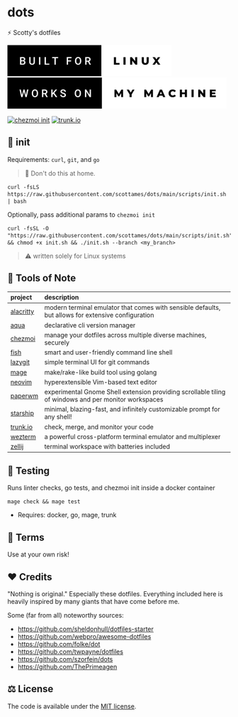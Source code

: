 # dots

⚡ Scotty's dotfiles

[![forthebadge](assets/image/built-for-linux.svg)](https://forthebadge.com) [![forthebadge](assets/image/works-on-my-machine.svg)](https://forthebadge.com)

[![chezmoi init](https://github.com/scottames/dots/actions/workflows/pr_chezmoi_init.yaml/badge.svg)](https://github.com/scottames/dots/actions/workflows/pr_chezmoi_init.yaml)
[![trunk.io](https://github.com/scottames/dots/actions/workflows/pr_trunkio.yaml/badge.svg)](https://github.com/scottames/dots/actions/workflows/pr_trunkio.yaml)

## 🚀 init

Requirements: `curl`, `git`, and `go`

> 🙈 Don't do this at home.

```shell
curl -fsLS https://raw.githubusercontent.com/scottames/dots/main/scripts/init.sh | bash

```

Optionally, pass additional params to `chezmoi init`

```shell
curl -fsSL -O "https://raw.githubusercontent.com/scottames/dots/main/scripts/init.sh" && chmod +x init.sh && ./init.sh --branch <my_branch>
```

> ⚠ written solely for Linux systems

## 🔧 Tools of Note

|               project                               |                                             description                                              |
|:----------------------------------------------------|:-----------------------------------------------------------------------------------------------------|
| [alacritty](https://alacritty.org/)                 | modern terminal emulator that comes with sensible defaults, but allows for extensive configuration   |
| [aqua](https://aquaproj.github.io/)                 | declarative cli version manager                                                                      |
| [chezmoi](https://www.chezmoi.io/)                  | manage your dotfiles across multiple diverse machines, securely                                      |
| [fish](https://fishshell.com/)                      | smart and user-friendly command line shell                                                           |
| [lazygit](https://github.com/jesseduffield/lazygit) | simple terminal UI for git commands                                                            |
| [mage](https://magefile.org/)                       | make/rake-like build tool using golang                                                               |
| [neovim](https://neovim.io/)                        | hyperextensible Vim-based text editor                                                                |
| [paperwm](https://github.com/paperwm/PaperWM)       | experimental Gnome Shell extension providing scrollable tiling of windows and per monitor workspaces |
| [starship](https://starship.rs/)                    | minimal, blazing-fast, and infinitely customizable prompt for any shell!                             |
| [trunk.io](https://trunk.io/)                       | check, merge, and monitor your code                                                                  |
| [wezterm](https://wezfurlong.org/wezterm/)          | a powerful cross-platform terminal emulator and multiplexer                                          |
| [zellij](https://zellij.dev/)                       | terminal workspace with batteries included                                                           |

## 🧪 Testing

Runs linter checks, go tests, and chezmoi init inside a docker container

```shell
mage check && mage test
```

- Requires: docker, go, mage, trunk

## 📜 Terms

Use at your own risk!

## ♥ Credits

"Nothing is original." Especially these dotfiles. Everything included here is heavily inspired by many giants that have come before me.

Some (far from all) noteworthy sources:

* https://github.com/sheldonhull/dotfiles-starter
* https://github.com/webpro/awesome-dotfiles
* https://github.com/folke/dot
* https://github.com/twpayne/dotfiles
* https://github.com/szorfein/dots
* https://github.com/ThePrimeagen

## ⚖️ License

The code is available under the [MIT license](LICENSE).
